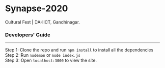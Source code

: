 # Synapse-2020
Cultural Fest | DA-IICT, Gandhinagar.

### Developers' Guide
---
Step 1: Clone the repo and run `npm install` to install all the dependencies  
Step 2: Run `nodemon` or `node index.js`  
Step 3: Open `localhost:3000` to view the site.
